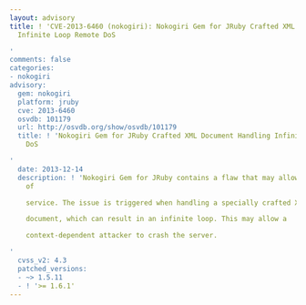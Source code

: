 ```yaml
---
layout: advisory
title: ! 'CVE-2013-6460 (nokogiri): Nokogiri Gem for JRuby Crafted XML Document Handling
  Infinite Loop Remote DoS

'
comments: false
categories:
- nokogiri
advisory:
  gem: nokogiri
  platform: jruby
  cve: 2013-6460
  osvdb: 101179
  url: http://osvdb.org/show/osvdb/101179
  title: ! 'Nokogiri Gem for JRuby Crafted XML Document Handling Infinite Loop Remote
    DoS

'
  date: 2013-12-14
  description: ! 'Nokogiri Gem for JRuby contains a flaw that may allow a remote denial
    of

    service. The issue is triggered when handling a specially crafted XML

    document, which can result in an infinite loop. This may allow a

    context-dependent attacker to crash the server.

'
  cvss_v2: 4.3
  patched_versions:
  - ~> 1.5.11
  - ! '>= 1.6.1'
---
```

